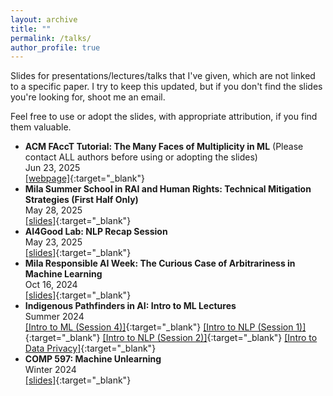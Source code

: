 ```yaml
---
layout: archive
title: ""
permalink: /talks/
author_profile: true
---
```


<!-- When adding new publications, leave two spaces at the end of every line to go to the next line! -->

Slides for presentations/lectures/talks that I've given, which are not linked to a specific paper.
I try to keep this updated, but if you don't find the slides you're looking for, shoot me an email.

Feel free to use or adopt the slides, with appropriate attribution, if you find them valuable.

* **ACM FAccT Tutorial: The Many Faces of Multiplicity in ML** (Please contact ALL authors before using or adopting the slides)  
Jun 23, 2025  
[\[webpage\]](http://prakharg24.github.io/multiplicity-tutorial/){:target="_blank"}
* **Mila Summer School in RAI and Human Rights: Technical Mitigation Strategies (First Half Only)**  
May 28, 2025  
[\[slides\]](http://prakharg24.github.io/files/technical_mitigation_slides.pdf){:target="_blank"}
* **AI4Good Lab: NLP Recap Session**  
May 23, 2025  
[\[slides\]](http://prakharg24.github.io/files/nlp_recap_slides.pdf){:target="_blank"}
* **Mila Responsible AI Week: The Curious Case of Arbitrariness in Machine Learning**  
Oct 16, 2024  
[\[slides\]](http://prakharg24.github.io/files/raiw_slides.pdf){:target="_blank"}
* **Indigenous Pathfinders in AI: Intro to ML Lectures**  
Summer 2024  
[\[Intro to ML (Session 4)\]](http://prakharg24.github.io/files/ipai_intro4_slides.pdf){:target="_blank"} [\[Intro to NLP (Session 1)\]](http://prakharg24.github.io/files/ipai_nlp_part1_slides.pdf){:target="_blank"} [\[Intro to NLP (Session 2)\]](http://prakharg24.github.io/files/ipai_nlp_part2_slides.pdf){:target="_blank"} [\[Intro to Data Privacy\]](http://prakharg24.github.io/files/ipai_privacy_slides.pdf){:target="_blank"}
* **COMP 597: Machine Unlearning**  
Winter 2024  
[\[slides\]](http://prakharg24.github.io/files/unlearning_slides.pdf){:target="_blank"}

